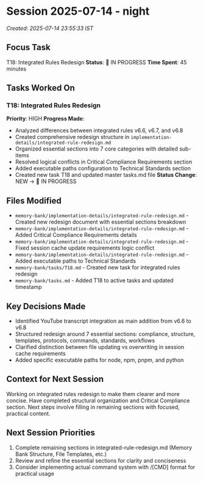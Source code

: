 # Session 2025-07-14 - night
*Created: 2025-07-14 23:55:33 IST*

## Focus Task
T18: Integrated Rules Redesign
**Status**: 🔄 IN PROGRESS
**Time Spent**: 45 minutes

## Tasks Worked On
### T18: Integrated Rules Redesign
**Priority**: HIGH
**Progress Made**:
- Analyzed differences between integrated rules v6.6, v6.7, and v6.8
- Created comprehensive redesign structure in `implementation-details/integrated-rule-redesign.md`
- Organized essential sections into 7 core categories with detailed sub-items
- Resolved logical conflicts in Critical Compliance Requirements section
- Added executable paths configuration to Technical Standards section
- Created new task T18 and updated master tasks.md file
**Status Change**: NEW → 🔄 IN PROGRESS

## Files Modified
- `memory-bank/implementation-details/integrated-rule-redesign.md` - Created new redesign document with essential sections breakdown
- `memory-bank/implementation-details/integrated-rule-redesign.md` - Added Critical Compliance Requirements details
- `memory-bank/implementation-details/integrated-rule-redesign.md` - Fixed session cache update requirements logic conflict
- `memory-bank/implementation-details/integrated-rule-redesign.md` - Added executable paths to Technical Standards
- `memory-bank/tasks/T18.md` - Created new task for integrated rules redesign
- `memory-bank/tasks.md` - Added T18 to active tasks and updated timestamp

## Key Decisions Made
- Identified YouTube transcript integration as main addition from v6.6 to v6.8
- Structured redesign around 7 essential sections: compliance, structure, templates, protocols, commands, standards, workflows
- Clarified distinction between file updating vs overwriting in session cache requirements
- Added specific executable paths for node, npm, pnpm, and python

## Context for Next Session
Working on integrated rules redesign to make them clearer and more concise. Have completed structural organization and Critical Compliance section. Next steps involve filling in remaining sections with focused, practical content.

## Next Session Priorities
1. Complete remaining sections in integrated-rule-redesign.md (Memory Bank Structure, File Templates, etc.)
2. Review and refine the essential sections for clarity and conciseness
3. Consider implementing actual command system with /[CMD] format for practical usage
